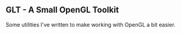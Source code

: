 GLT - A Small OpenGL Toolkit
---
Some utilities I've written to make working with OpenGL a bit easier.

